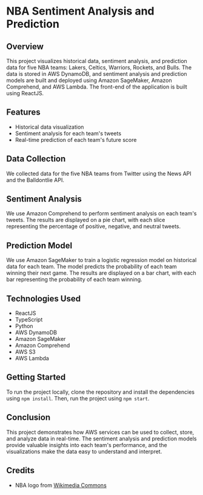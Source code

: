 # NBA Sentiment Analysis and Prediction

## Overview

This project visualizes historical data, sentiment analysis, and prediction data for five NBA teams: Lakers, Celtics, Warriors, Rockets, and Bulls. The data is stored in AWS DynamoDB, and sentiment analysis and prediction models are built and deployed using Amazon SageMaker, Amazon Comprehend, and AWS Lambda. The front-end of the application is built using ReactJS.

## Features

- Historical data visualization
- Sentiment analysis for each team's tweets
- Real-time prediction of each team's future score

## Data Collection

We collected data for the five NBA teams from Twitter using the News API and the Balldontlie API.

## Sentiment Analysis

We use Amazon Comprehend to perform sentiment analysis on each team's tweets. The results are displayed on a pie chart, with each slice representing the percentage of positive, negative, and neutral tweets.

## Prediction Model

We use Amazon SageMaker to train a logistic regression model on historical data for each team. The model predicts the probability of each team winning their next game. The results are displayed on a bar chart, with each bar representing the probability of each team winning.

## Technologies Used

- ReactJS
- TypeScript
- Python
- AWS DynamoDB
- Amazon SageMaker
- Amazon Comprehend
- AWS S3
- AWS Lambda

## Getting Started

To run the project locally, clone the repository and install the dependencies using `npm install`. Then, run the project using `npm start`.

## Conclusion

This project demonstrates how AWS services can be used to collect, store, and analyze data in real-time. The sentiment analysis and prediction models provide valuable insights into each team's performance, and the visualizations make the data easy to understand and interpret.

## Credits

- NBA logo from [Wikimedia Commons](https://commons.wikimedia.org/wiki/File:NBA_logo.svg)
